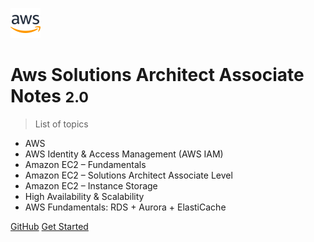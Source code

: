 <!-- _coverpage.md -->

![logo](favicon.ico)

# Aws Solutions Architect Associate Notes <small>2.0</small>

> List of topics

- AWS
- AWS Identity & Access Management (AWS IAM)
- Amazon EC2 – Fundamentals
- Amazon EC2 – Solutions Architect Associate Level
- Amazon EC2 – Instance Storage
- High Availability & Scalability
- AWS Fundamentals: RDS + Aurora + ElastiCache

[GitHub](https://github.com/asifvora/aws-solutions-architect-associate-notes)
[Get Started](#aws-solutions-architect-associate-notes)
